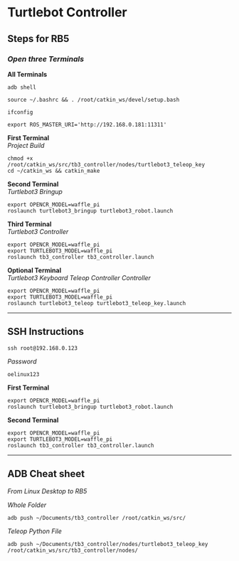 # Turtlebot Controller
## **Steps for RB5**  
### _Open three Terminals_  
**All Terminals**
```shell
adb shell
```
```shell
source ~/.bashrc && . /root/catkin_ws/devel/setup.bash
```
```shell
ifconfig
```
```shell
export ROS_MASTER_URI='http://192.168.0.181:11311'
```

**First Terminal**  
*Project Build*

```shell
chmod +x /root/catkin_ws/src/tb3_controller/nodes/turtlebot3_teleop_key
cd ~/catkin_ws && catkin_make
```

**Second Terminal**  
*Turtlebot3 Bringup*

```shell
export OPENCR_MODEL=waffle_pi
roslaunch turtlebot3_bringup turtlebot3_robot.launch
```


**Third Terminal**  
*Turtlebot3 Controller*

```shell
export OPENCR_MODEL=waffle_pi
export TURTLEBOT3_MODEL=waffle_pi
roslaunch tb3_controller tb3_controller.launch
```
**Optional Terminal**  
*Turtlebot3 Keyboard Teleop Controller Controller*
```shell
export OPENCR_MODEL=waffle_pi
export TURTLEBOT3_MODEL=waffle_pi
roslaunch turtlebot3_teleop turtlebot3_teleop_key.launch
```


____________________________________________________________________
## **SSH Instructions**
```shell
ssh root@192.168.0.123
```
*Password*
```shell
oelinux123
```
**First Terminal** 
```shell
export OPENCR_MODEL=waffle_pi
roslaunch turtlebot3_bringup turtlebot3_robot.launch
```
**Second Terminal** 
```shell
export OPENCR_MODEL=waffle_pi
export TURTLEBOT3_MODEL=waffle_pi
roslaunch tb3_controller tb3_controller.launch
```

____________________________________________________________________
## **ADB Cheat sheet**
*From Linux Desktop to RB5*

*Whole Folder*  
```shell
adb push ~/Documents/tb3_controller /root/catkin_ws/src/
```

*Teleop Python File*  
```shell
adb push ~/Documents/tb3_controller/nodes/turtlebot3_teleop_key /root/catkin_ws/src/tb3_controller/nodes/
```